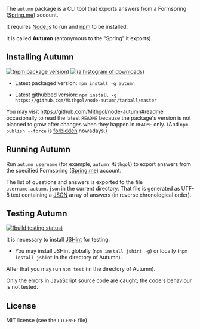 The `autumn` package is a CLI tool that exports answers from a Formspring ([Spring.me](http://spring.me)) account.

It requires [Node.js](http://nodejs.org/) to run and [npm](https://www.npmjs.org/) to be installed.

It is called **Autumn** (antonymous to the “Spring” it exports).

## Installing Autumn

[![(npm package version)](https://nodei.co/npm/autumn.png?downloads=true)](https://npmjs.org/package/autumn) [![(a histogram of downloads)](https://nodei.co/npm-dl/autumn.png?months=3&height=2)](https://npmjs.org/package/autumn)

* Latest packaged version: `npm install -g autumn`

* Latest githubbed version: `npm install -g https://github.com/Mithgol/node-autumn/tarball/master`

You may visit https://github.com/Mithgol/node-autumn#readme occasionally to read the latest `README` because the package's version is not planned to grow after changes when they happen in `README` only. (And `npm publish --force` is [forbidden](http://blog.npmjs.org/post/77758351673/no-more-npm-publish-f) nowadays.)

## Running Autumn

Run `autumn username` (for example, `autumn Mithgol`) to export answers from the specified Formspring ([Spring.me](http://spring.me)) account.

The list of questions and answers is exported to the file `username.autumn.json` in the current directory. That file is generated as UTF-8 text containing a [JSON](http://json.org/) array of answers (in reverse chronological order).

## Testing Autumn

[![(build testing status)](https://travis-ci.org/Mithgol/node-autumn.svg?branch=master)](https://travis-ci.org/Mithgol/node-autumn)

It is necessary to install [JSHint](http://jshint.com/) for testing.

* You may install JSHint globally (`npm install jshint -g`) or locally (`npm install jshint` in the directory of Autumn).

After that you may run `npm test` (in the directory of Autumn).

Only the errors in JavaScript source code are caught; the code's behaviour is not tested.

## License

MIT license (see the `LICENSE` file).